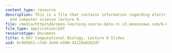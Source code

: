```yaml
---
content_type: resource
description: This is a file that contains information regarding electrical engineering
  and computer science lecture 9.
file: /media/https%3A/open-learning-course-data-rc.s3.amazonaws.com/6-047-computational-biology-fall-2015/6c9d5651cfa53e49e59042119a02b2df_MIT6_047F15_Lecture09.pdf
file_type: application/pdf
resourcetype: Document
title: 6.047 Computational Biology, Lecture 9 Slides
uid: 6c9d5651-cfa5-3e49-e590-42119a02b2df
---
```

